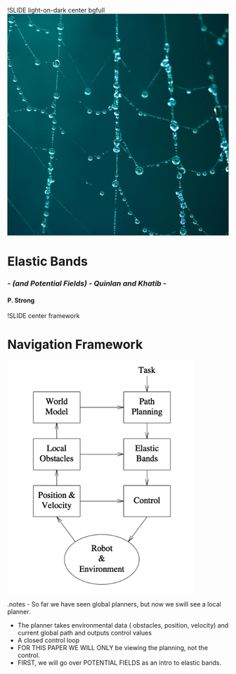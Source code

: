 !SLIDE light-on-dark center bgfull
![background](droplets.jpg)

# Elastic Bands #
### _- (and Potential Fields) - Quinlan and Khatib -_

####  P. Strong

!SLIDE center framework

# Navigation Framework

![framework](framework.png)

.notes - So far we have seen global planners, but now we swill see a local planner.
- The planner takes environmental data ( obstacles, position, velocity) and current global path and outputs control values
- A closed control loop
- FOR THIS PAPER WE WILL ONLY be viewing the planning, not the control.
- FIRST, we will go over POTENTIAL FIELDS as an intro to elastic bands.